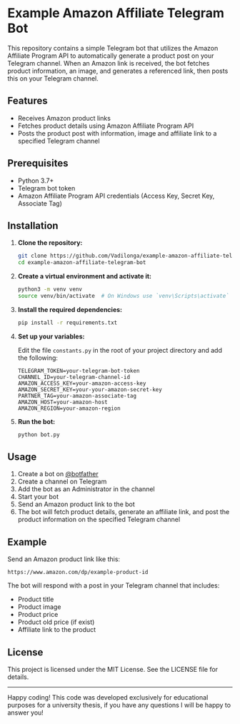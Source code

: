 # Example Amazon Affiliate Telegram Bot

This repository contains a simple Telegram bot that utilizes the Amazon Affiliate Program API to automatically generate a product post on your Telegram channel. When an Amazon link is received, the bot fetches product information, an image, and generates a referenced link, then posts this on your Telegram channel.

## Features

- Receives Amazon product links
- Fetches product details using Amazon Affiliate Program API
- Posts the product post with information, image and affiliate link to a specified Telegram channel

## Prerequisites

- Python 3.7+
- Telegram bot token
- Amazon Affiliate Program API credentials (Access Key, Secret Key, Associate Tag)

## Installation

1. **Clone the repository:**

   ```bash
   git clone https://github.com/Vadilonga/example-amazon-affiliate-telegram-bot.git
   cd example-amazon-affiliate-telegram-bot
   ```

2. **Create a virtual environment and activate it:**

   ```bash
   python3 -m venv venv
   source venv/bin/activate  # On Windows use `venv\Scripts\activate`
   ```

3. **Install the required dependencies:**

   ```bash
   pip install -r requirements.txt
   ```

4. **Set up your variables:**

   Edit the file `constants.py` in the root of your project directory and add the following:

   ```plaintext
   TELEGRAM_TOKEN=your-telegram-bot-token
   CHANNEL_ID=your-telegram-channel-id
   AMAZON_ACCESS_KEY=your-amazon-access-key
   AMAZON_SECRET_KEY=your-your-amazon-secret-key
   PARTNER_TAG=your-amazon-associate-tag
   AMAZON_HOST=your-amazon-host
   AMAZON_REGION=your-amazon-region
   ```

5. **Run the bot:**

   ```bash
   python bot.py
   ```

## Usage

1. Create a bot on [@botfather](https://t.me/BotFather)
2. Create a channel on Telegram
3. Add the bot as an Administrator in the channel
4. Start your bot
5. Send an Amazon product link to the bot
6. The bot will fetch product details, generate an affiliate link, and post the product information on the specified Telegram channel

## Example

Send an Amazon product link like this:

```
https://www.amazon.com/dp/example-product-id
```

The bot will respond with a post in your Telegram channel that includes:

- Product title
- Product image
- Product price
- Product old price (if exist)
- Affiliate link to the product

## License

This project is licensed under the MIT License. See the LICENSE file for details.

---

Happy coding! This code was developed exclusively for educational purposes for a university thesis, if you have any questions I will be happy to answer you!

